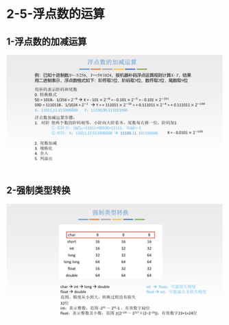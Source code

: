 # 2-5-浮点数的运算

## 1-浮点数的加减运算

![](../../.gitbook/assets/image%20%28210%29.png)

## 2-强制类型转换

![](../../.gitbook/assets/image%20%28357%29.png)

